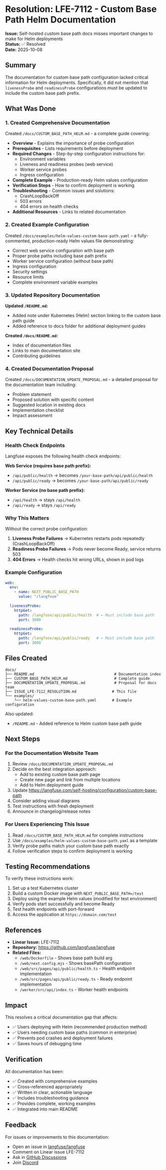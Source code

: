 # Resolution: LFE-7112 - Custom Base Path Helm Documentation

**Issue:** Self-hosted custom base path docs misses important changes to make for Helm deployments  
**Status:** ✅ Resolved  
**Date:** 2025-10-08  

## Summary

The documentation for custom base path configuration lacked critical information for Helm deployments. Specifically, it did not mention that `livenessProbe` and `readinessProbe` configurations must be updated to include the custom base path prefix.

## What Was Done

### 1. Created Comprehensive Documentation

Created `/docs/CUSTOM_BASE_PATH_HELM.md` - a complete guide covering:

- **Overview** - Explains the importance of probe configuration
- **Prerequisites** - Lists requirements before deployment
- **Required Changes** - Step-by-step configuration instructions for:
  - Environment variables
  - Liveness and readiness probes (web service)
  - Worker service probes
  - Ingress configuration
- **Complete Example** - Production-ready Helm values configuration
- **Verification Steps** - How to confirm deployment is working
- **Troubleshooting** - Common issues and solutions:
  - CrashLoopBackOff
  - 503 errors
  - 404 errors on health checks
- **Additional Resources** - Links to related documentation

### 2. Created Example Configuration

Created `/docs/examples/helm-values-custom-base-path.yaml` - a fully-commented, production-ready Helm values file demonstrating:

- Correct web service configuration with base path
- Proper probe paths including base path prefix
- Worker service configuration (without base path)
- Ingress configuration
- Security settings
- Resource limits
- Complete environment variable examples

### 3. Updated Repository Documentation

**Updated `/README.md`:**
- Added note under Kubernetes (Helm) section linking to the custom base path guide
- Added reference to docs folder for additional deployment guides

**Created `/docs/README.md`:**
- Index of documentation files
- Links to main documentation site
- Contributing guidelines

### 4. Created Documentation Proposal

Created `/docs/DOCUMENTATION_UPDATE_PROPOSAL.md` - a detailed proposal for the documentation team including:

- Problem statement
- Proposed solution with specific content
- Suggested location in existing docs
- Implementation checklist
- Impact assessment

## Key Technical Details

### Health Check Endpoints

Langfuse exposes the following health check endpoints:

**Web Service (requires base path prefix):**
- `/api/public/health` → becomes `/your-base-path/api/public/health`
- `/api/public/ready` → becomes `/your-base-path/api/public/ready`

**Worker Service (no base path prefix):**
- `/api/health` → stays `/api/health`
- `/api/ready` → stays `/api/ready`

### Why This Matters

Without the correct probe configuration:

1. **Liveness Probe Failures** → Kubernetes restarts pods repeatedly (CrashLoopBackOff)
2. **Readiness Probe Failures** → Pods never become Ready, service returns 503
3. **404 Errors** → Health checks hit wrong URLs, shown in pod logs

### Example Configuration

```yaml
web:
  env:
    - name: NEXT_PUBLIC_BASE_PATH
      value: "/langfuse"
  
  livenessProbe:
    httpGet:
      path: /langfuse/api/public/health  # ← Must include base path
      port: 3000
  
  readinessProbe:
    httpGet:
      path: /langfuse/api/public/ready   # ← Must include base path
      port: 3000
```

## Files Created

```
docs/
├── README.md                                    # Documentation index
├── CUSTOM_BASE_PATH_HELM.md                     # Complete guide
├── DOCUMENTATION_UPDATE_PROPOSAL.md             # Proposal for docs team
├── ISSUE_LFE-7112_RESOLUTION.md                # This file
└── examples/
    └── helm-values-custom-base-path.yaml       # Example configuration
```

Also updated:
- `/README.md` - Added reference to Helm custom base path guide

## Next Steps

### For the Documentation Website Team

1. Review `/docs/DOCUMENTATION_UPDATE_PROPOSAL.md`
2. Decide on the best integration approach:
   - Add to existing custom base path page
   - Create new page and link from multiple locations
   - Add to Helm deployment guide
3. Update https://langfuse.com/self-hosting/configuration/custom-base-path
4. Consider adding visual diagrams
5. Test instructions with fresh deployment
6. Announce in changelog/release notes

### For Users Experiencing This Issue

1. Read `/docs/CUSTOM_BASE_PATH_HELM.md` for complete instructions
2. Use `/docs/examples/helm-values-custom-base-path.yaml` as a template
3. Verify probe paths match your custom base path exactly
4. Follow verification steps to confirm deployment is working

## Testing Recommendations

To verify these instructions work:

1. Set up a test Kubernetes cluster
2. Build a custom Docker image with `NEXT_PUBLIC_BASE_PATH=/test`
3. Deploy using the example Helm values (modified for test environment)
4. Verify pods start successfully and become Ready
5. Test health endpoints with port-forward
6. Access the application at `https://domain.com/test`

## References

- **Linear Issue:** LFE-7112
- **Repository:** https://github.com/langfuse/langfuse
- **Related Files:**
  - `/web/Dockerfile` - Shows base path build arg
  - `/web/next.config.mjs` - Shows basePath configuration
  - `/web/src/pages/api/public/health.ts` - Health endpoint implementation
  - `/web/src/pages/api/public/ready.ts` - Ready endpoint implementation
  - `/worker/src/api/index.ts` - Worker health endpoints

## Impact

This resolves a critical documentation gap that affects:

- ✅ Users deploying with Helm (recommended production method)
- ✅ Users needing custom base paths (common in enterprise)
- ✅ Prevents pod crashes and deployment failures
- ✅ Saves hours of debugging time

## Verification

All documentation has been:

- ✅ Created with comprehensive examples
- ✅ Cross-referenced appropriately
- ✅ Written in clear, actionable language
- ✅ Includes troubleshooting guidance
- ✅ Provides complete, working examples
- ✅ Integrated into main README

## Feedback

For issues or improvements to this documentation:

- Open an issue in [langfuse/langfuse](https://github.com/langfuse/langfuse)
- Comment on Linear issue LFE-7112
- Ask in [GitHub Discussions](https://github.com/orgs/langfuse/discussions)
- Join [Discord](https://discord.com/invite/7NXusRtqYU)